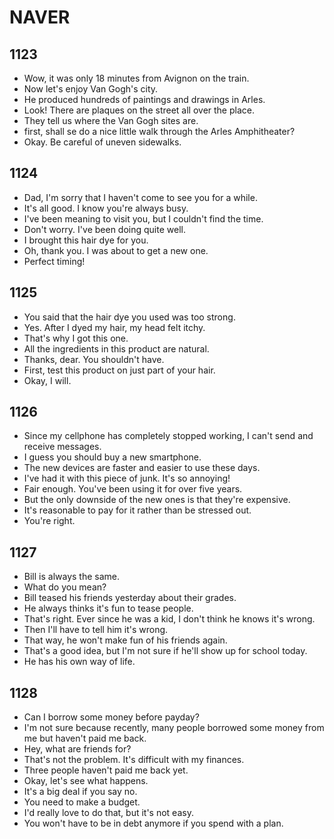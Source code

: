 # NAVER

## 1123

- Wow, it was only 18 minutes from Avignon on the train.
- Now let's enjoy Van Gogh's city.
- He produced hundreds of paintings and drawings in Arles.
- Look! There are plaques on the street all over the place.
- They tell us where the Van Gogh sites are.
- first, shall se do a nice little walk through the Arles Amphitheater?
- Okay. Be careful of uneven sidewalks.

## 1124

- Dad, I'm sorry that I haven't come to see you for a while.
- It's all good. I know you're always busy.
- I've been meaning to visit you, but I couldn't find the time.
- Don't worry. I've been doing quite well.
- I brought this hair dye for you.
- Oh, thank you. I was about to get a new one.
- Perfect timing!

## 1125

- You said that the hair dye you used was too strong.
- Yes. After I dyed my hair, my head felt itchy.
- That's why I got this one.
- All the ingredients in this product are natural.
- Thanks, dear. You shouldn't have.
- First, test this product on just part of your hair.
- Okay, I will.

## 1126

- Since my cellphone has completely stopped working, I can't send and receive messages.
- I guess you should buy a new smartphone.
- The new devices are faster and easier to use these days.
- I've had it with this piece of junk. It's so annoying!
- Fair enough. You've been using it for over five years.
- But the only downside of the new ones is that they're expensive.
- It's reasonable to pay for it rather than be stressed out.
- You're right.

## 1127

- Bill is always the same.
- What do you mean?
- Bill teased his friends yesterday about their grades.
- He always thinks it's fun to tease people.
- That's right. Ever since he was a kid, I don't think he knows it's wrong.
- Then I'll have to tell him it's wrong.
- That way, he won't make fun of his friends again.
- That's a good idea, but I'm not sure if he'll show up for school today.
- He has his own way of life.

## 1128

- Can I borrow some money before payday?
- I'm not sure because recently, many people borrowed some money from me but haven't paid me back.
- Hey, what are friends for?
- That's not the problem. It's difficult with my finances.
- Three people haven't paid me back yet.
- Okay, let's see what happens.
- It's a big deal if you say no.
- You need to make a budget.
- I'd really love to do that, but it's not easy.
- You won't have to be in debt anymore if you spend with a plan.